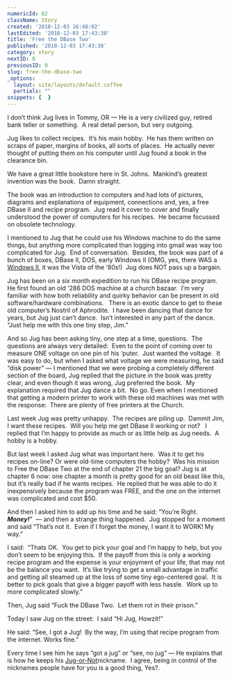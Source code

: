 ```yaml
---
numericId: 82
className: Story
created: '2010-12-03 16:48:02'
lastEdited: '2010-12-03 17:43:38'
title: 'Free the DBase Two'
published: '2010-12-03 17:43:38'
category: story
nextID: 0
previousID: 0
slug: free-the-dbase-two
_options:
  layout: site/layouts/default.coffee
  partials: ""
snippets: {  }
---
```

I don&rsquo;t think Jug lives in Tommy, OR &mdash; He is a very civilized guy, retired bank teller or something. &nbsp;A real detail person, but very outgoing. &nbsp;

Jug likes to collect recipes.&nbsp; It&rsquo;s his main hobby.&nbsp; He has them written on scraps of paper, margins of books, all sorts of places.&nbsp; He actually never thought of putting them on his computer until Jug found a book in the clearance bin.

We have a great little bookstore here in St. Johns.&nbsp; Mankind&rsquo;s greatest invention was the book.&nbsp; Damn straight.

The book was an introduction to computers and had lots of pictures, diagrams and explanations of equipment, connections and, yes, a free DBase II and recipe program.&nbsp; Jug read it cover to cover and finally understood the power of computers for his recipes.&nbsp; He became focussed on obsolete technology.

I mentioned to Jug that he could use his Windows machine to do the same things, but anything more complicated than logging into gmail was way too complicated for Jug.&nbsp; End of conversation.&nbsp; Besides, the book was part of a bunch of boxes, DBase II, DOS, early Windows II (OMG, yes, there WAS a [Windows II][0], it was the Vista of the &lsquo;80s!) &nbsp;Jug does NOT pass up a bargain.

Jug has been on a six month expedition to run his DBase recipe program.&nbsp; He first found an old &rsquo;286 DOS machine at a church bazaar.&nbsp; I&rsquo;m very familiar with how both reliability and quirky behavior can be present in old software/hardware combinations. &nbsp; There is an exotic dance to get to these old computer&rsquo;s Nostril of Aphrodite.&nbsp; I have been dancing that dance for years, but Jug just can&rsquo;t dance.&nbsp; Isn&rsquo;t interested in any part of the dance.&nbsp; &ldquo;Just help me with this one tiny step, Jim.&rdquo;

And so Jug has been asking tiny, one step at a time, questions.&nbsp; The questions are always very detailed:&nbsp; Even to the point of coming over to measure ONE voltage on one pin of his &lsquo;puter.&nbsp; Just wanted the voltage.&nbsp; It was easy to do, but when I asked what voltage we were measuring, he said &ldquo;disk power&rdquo; &mdash; I mentioned that we were probing a completely different section of the board, Jug replied that the picture in the book was pretty clear, and even though it was wrong, Jug preferred the book.&nbsp; My explanation required that Jug dance a bit.&nbsp; No go. Even when I mentioned that getting a modern printer to work with these old machines was met with the response:&nbsp; There are plenty of free printers at the Church.

Last week Jug was pretty unhappy.&nbsp; The recipes are piling up.&nbsp; Dammit Jim, I want these recipes.&nbsp; Will you help me get DBase II working or not? &nbsp; I replied that I&rsquo;m happy to provide as much or as little help as Jug needs.&nbsp; A hobby is a hobby.

But last week I asked Jug what was important here. &nbsp;Was it to get his recipes on-line? Or were old-time computers the hobby?&nbsp; Was his mission to Free the DBase Two at the end of chapter 21 the big goal? Jug is at chapter 6 now: one chapter a month is pretty good for an old beast like this, but it&rsquo;s really bad if he wants recipes.&nbsp; He replied that he was able to do it inexpensively because the program was FREE, and the one on the internet was complicated and cost $50.

And then I asked him to add up his time and he said: &ldquo;You&rsquo;re Right.&nbsp; **_Money!_**&rdquo;&nbsp; &mdash; and then a strange thing happened.&nbsp; Jug stopped for a moment and said &ldquo;That&rsquo;s not it.&nbsp; Even if I forget the money, I want it to WORK! My way.&rdquo;

I said:&nbsp; &ldquo;Thats OK.&nbsp; You get to pick your goal and I&rsquo;m happy to help, but you don&rsquo;t seem to be enjoying this.&nbsp; If the payoff from this is only a working recipe program and the expense is your enjoyment of your life, that may not be the balance you want.&nbsp; It&rsquo;s like trying to get a small advantage in traffic and getting all steamed up at the loss of some tiny ego-centered goal.&nbsp; It is better to pick goals that give a bigger payoff with less hassle.&nbsp; Work up to more complicated slowly.&rdquo;

Then, Jug said &ldquo;Fuck the DBase Two.&nbsp; Let them rot in their prison.&rdquo;

Today I saw Jug on the street:&nbsp; I said &ldquo;Hi Jug, Howzit!&rdquo;

He said: &ldquo;See, I got a Jug!&nbsp; By the way, I&rsquo;m using that recipe program from the internet. Works fine.&rdquo;

Every time I see him he says &ldquo;got a jug&rdquo; or &ldquo;see, no jug&rdquo; &mdash; He explains that is how he keeps his [Jug-or-Not][1]nickname.&nbsp; I agree, being in control of the nicknames people have for you is a good thing, Yes?.



[0]: http://en.wikipedia.org/wiki/Windows_2.0
[1]: http://en.wikipedia.org/wiki/Juggernaut